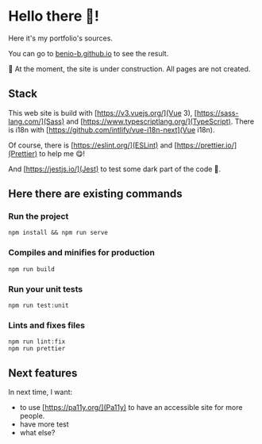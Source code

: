 # Hello there 👋!

Here it's my portfolio's sources.

You can go to [benio-b.github.io](here) to see the result.

🚧 At the moment, the site is under construction. All pages are not created.

## Stack
This web site is build with [https://v3.vuejs.org/](Vue 3), [https://sass-lang.com/](Sass) and [https://www.typescriptlang.org/](TypeScript).
There is i18n with [https://github.com/intlify/vue-i18n-next](Vue i18n).

Of course, there is [https://eslint.org/](ESLint) and [https://prettier.io/](Prettier) to help me 😋!

And [https://jestjs.io/](Jest) to test some dark part of the code 🧐.

## Here there are existing commands
### Run the project
```
npm install && npm run serve
```

### Compiles and minifies for production
```
npm run build
```

### Run your unit tests
```
npm run test:unit
```

### Lints and fixes files
```
npm run lint:fix
npm run prettier
```

## Next features
In next time, I want:
- to use [https://pa11y.org/](Pa11y) to have an accessible site for more people.
- have more test
- what else?
